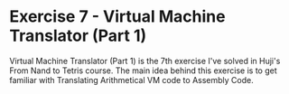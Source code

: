 # Exercise 7 - Virtual Machine Translator (Part 1)
Virtual Machine Translator (Part 1) is the 7th exercise I've solved in Huji's From Nand to Tetris course.
The main idea behind this exercise is to get familiar with Translating Arithmetical VM code to Assembly Code.
